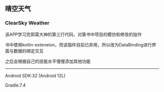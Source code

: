 ## 晴空天气
### ClearSky Weather

该APP学习完郭霖大神的第三行代码，对第书中项目的模仿和修改的拙作

书中使用kotlin-exteneion，而该插件目前已弃用，所以改为DataBinding进行界面与数据的绑定交互

之后会根据自己的技能水平慢慢添加其他功能

---

Android SDK:32 (Android 12L)

Gradle:7.4
